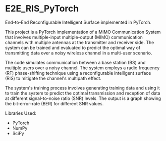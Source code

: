 # E2E_RIS_PyTorch
 End-to-End Reconfigurable Intelligent Surface implemented in PyTorch.

This project is a PyTorch implementation of a MIMO Communication System that involves multiple-input multiple-output (MIMO) communication channels with multiple antennas at the transmitter and receiver side. The system can be trained and evaluated to predict the optimal way of transmitting data over a noisy wireless channel in a multi-user scenario.

The code simulates communication between a base station (BS) and multiple users over a noisy channel. The system employs a radio frequency (RF) phase-shifting technique using a reconfigurable intelligent surface (RIS) to mitigate the channel's multipath effect.

The system's training process involves generating training data and using it to train the system to predict the optimal transmission and reception of data at different signal-to-noise ratio (SNR) levels. The output is a graph showing the bit-error-rate (BER) for different SNR values.

Libraries Used:

- PyTorch
- NumPy
- SciPy
